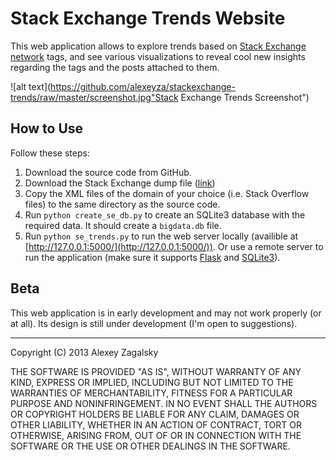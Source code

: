 # Stack Exchange Trends Website

This web application allows to explore trends based on [Stack Exchange network](http://stackexchange.com/) tags, and see various visualizations to reveal cool new insights regarding the tags and the posts attached to them.

![alt text](https://github.com/alexeyza/stackexchange-trends/raw/master/screenshot.jpg"Stack Exchange Trends Screenshot")

## How to Use
Follow these steps:

1. Download the source code from GitHub.
2. Download the Stack Exchange dump file ([link](http://www.clearbits.net/creators/146-stack-exchange-data-dump))
3. Copy the XML files of the domain of your choice (i.e. Stack Overflow files) to the same directory as the source code.
4. Run `python create_se_db.py` to create an SQLite3 database with the required data. It should create a `bigdata.db` file.
5. Run `python se_trends.py` to run the web server locally (availible at [http://127.0.0.1:5000/](http://127.0.0.1:5000/)). Or use a remote server to run the application (make sure it supports [Flask](http://flask.pocoo.org/) and [SQLite3](http://www.sqlite.org/)).

## Beta
This web application is in early development and may not work properly (or at all). Its design is still under development (I'm open to suggestions).

---
Copyright (C) 2013 Alexey Zagalsky

THE SOFTWARE IS PROVIDED "AS IS", WITHOUT WARRANTY OF ANY KIND, EXPRESS OR IMPLIED, INCLUDING BUT NOT LIMITED TO THE WARRANTIES OF MERCHANTABILITY, FITNESS FOR A PARTICULAR PURPOSE AND NONINFRINGEMENT. IN NO EVENT SHALL THE AUTHORS OR COPYRIGHT HOLDERS BE LIABLE FOR ANY CLAIM, DAMAGES OR OTHER LIABILITY, WHETHER IN AN ACTION OF CONTRACT, TORT OR OTHERWISE, ARISING FROM, OUT OF OR IN CONNECTION WITH THE SOFTWARE OR THE USE OR OTHER DEALINGS IN THE SOFTWARE.